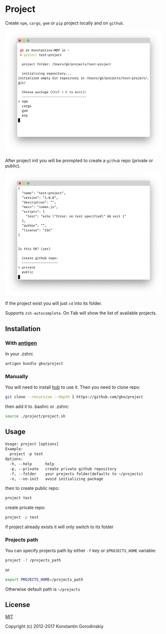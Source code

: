 # Project

Create `npm`, `cargo`, `gem` or `pip` project locally and on `github`.

![demo](https://github.com/gko/project/raw/master/demo.png)

After project init you will be prompted to create a `github` repo (private or public).

![github](https://github.com/gko/project/raw/master/github.png)

If the project exist you will just `cd` into its folder.

Supports `zsh-autocomplete`. On <kbd>Tab</kbd> will show the list of available projects.

## Installation

### With [antigen](https://github.com/zsh-users/antigen)

In your .zshrc
```sh
antigen bundle gko/project
```

### Manually

You will need to install [hub](https://github.com/github/hub) to use it.
Then you need to clone repo:

```bash
git clone --recursive --depth 1 https://github.com/gko/project
```
then add it to .bashrc or .zshrc:
```bash
source ./project/project.sh
```

## Usage
```
Usage: project [options]
Example:
  project -p test
Options:
  -h, --help      help
  -p, --private   create private github repository
  -f, --folder    your projects folder(defaults to ~/projects)
  -n, --no-init   avoid initializing package
```

then to create public repo:
```bash
project test
```

create private repo:
```bash
project -p test
```

if project already exists it will only switch to its folder

### Projects path

You can specify projects path by either `-f` key or `$PROJECTS_HOME` variable:
```bash
project -f /projects_path
```
or
```bash
export PROJECTS_HOME=/projects_path
```
Otherwise default path is `~/projects`

## License

[MIT](http://opensource.org/licenses/MIT)

Copyright (c) 2012-2017 Konstantin Gorodinskiy
